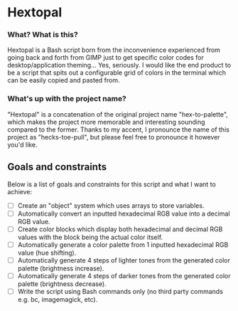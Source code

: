 # Hextopal

### What? What is this?
Hextopal is a Bash script born from the inconvenience experienced from going back and forth from GIMP just to get specific color codes for desktop/application theming... Yes, seriously. I would like the end product to be a script that spits out a configurable grid of colors in the terminal which can be easily copied and pasted from.

### What's up with the project name?
"Hextopal" is a concatenation of the original project name "hex-to-palette", which makes the project more memorable and interesting sounding compared to the former. Thanks to my accent, I pronounce the name of this project as "hecks-toe-pull", but please feel free to pronounce it however you'd like.

## Goals and constraints
Below is a list of goals and constraints for this script and what I want to achieve:
- [ ] Create an "object" system which uses arrays to store variables.
- [ ] Automatically convert an inputted hexadecimal RGB value into a decimal RGB value.
- [ ] Create color blocks which display both hexadecimal and decimal RGB values with the block being the actual color itself.
- [ ] Automatically generate a color palette from 1 inputted hexadecimal RGB value (hue shifting).
- [ ] Automatically generate 4 steps of lighter tones from the generated color palette (brightness increase).
- [ ] Automatically generate 4 steps of darker tones from the generated color palette (brightness decrease).
- [ ] Write the script using Bash commands only (no third party commands e.g. bc, imagemagick, etc).
